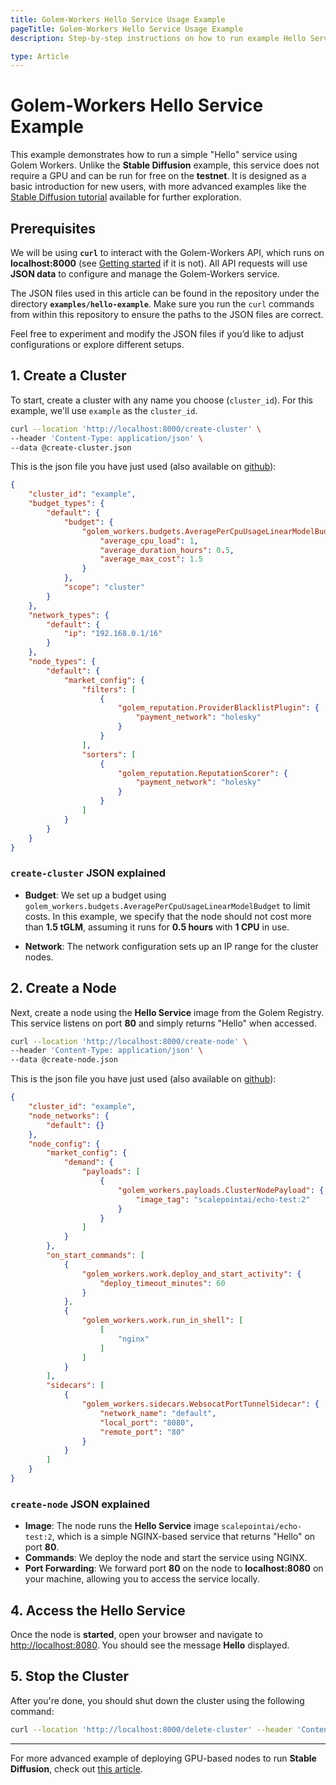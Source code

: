 ```yaml
---
title: Golem-Workers Hello Service Usage Example
pageTitle: Golem-Workers Hello Service Usage Example
description: Step-by-step instructions on how to run example Hello Service with Golem-Workers

type: Article
---
```


# Golem-Workers Hello Service Example

This example demonstrates how to run a simple "Hello" service using Golem Workers. 
Unlike the **Stable Diffusion** example, this service does not require a GPU and can be run for free on the **testnet**. 
It is designed as a basic introduction for new users, with more advanced examples like 
the [Stable Diffusion tutorial](/docs/creators/golem-workers/sd-example) available for further exploration.

## Prerequisites

We will be using **`curl`** to interact with the Golem-Workers API, which runs on **localhost:8000** 
(see [Getting started](/docs/creators/golem-workers/getting-started) if it is not).
All API requests will use **JSON data** to configure and manage the Golem-Workers service.

The JSON files used in this article can be found in the repository under the directory **`examples/hello-example`**. 
Make sure you run the `curl` commands from within this repository to ensure the paths to the JSON files are correct.

Feel free to experiment and modify the JSON files if you’d like to adjust configurations or explore different setups.

## 1. Create a Cluster

To start, create a cluster with any name you choose (`cluster_id`). For this example, we'll use `example` as the `cluster_id`.

```bash
curl --location 'http://localhost:8000/create-cluster' \
--header 'Content-Type: application/json' \
--data @create-cluster.json 
```

This is the json file you have just used (also available on 
[github](https://github.com/golemfactory/golem-workers/raw/main/examples/hello-example/create-cluster.json)):
```json
{
    "cluster_id": "example",
    "budget_types": {
        "default": {
            "budget": {
                "golem_workers.budgets.AveragePerCpuUsageLinearModelBudget": {
                    "average_cpu_load": 1,
                    "average_duration_hours": 0.5,
                    "average_max_cost": 1.5
                }
            },
            "scope": "cluster"
        }
    },
    "network_types": {
        "default": {
            "ip": "192.168.0.1/16"
        }
    },
    "node_types": {
        "default": {
            "market_config": {
                "filters": [
                    {
                        "golem_reputation.ProviderBlacklistPlugin": {
                            "payment_network": "holesky"
                        }
                    }
                ],
                "sorters": [
                    {
                        "golem_reputation.ReputationScorer": {
                            "payment_network": "holesky"
                        }
                    }
                ]
            }
        }
    }
}
```

### `create-cluster` JSON explained

- **Budget**: We set up a budget using `golem_workers.budgets.AveragePerCpuUsageLinearModelBudget` to limit costs.
In this example, we specify that the node should not cost more than **1.5 tGLM**,
assuming it runs for **0.5 hours** with **1 CPU** in use.

- **Network**: The network configuration sets up an IP range for the cluster nodes.

## 2. Create a Node

Next, create a node using the **Hello Service** image from the Golem Registry. 
This service listens on port **80** and simply returns "Hello" when accessed.

```bash
curl --location 'http://localhost:8000/create-node' \
--header 'Content-Type: application/json' \
--data @create-node.json
```

This is the json file you have just used (also available on 
[github](https://github.com/golemfactory/golem-workers/raw/main/examples/hello-example/create-node.json)):
```json
{
    "cluster_id": "example",
    "node_networks": {
        "default": {}
    },
    "node_config": {
        "market_config": {
            "demand": {
                "payloads": [
                    {
                        "golem_workers.payloads.ClusterNodePayload": {
                            "image_tag": "scalepointai/echo-test:2"
                        }
                    }
                ]
            }
        },
        "on_start_commands": [
            {
                "golem_workers.work.deploy_and_start_activity": {
                    "deploy_timeout_minutes": 60
                }
            },
            {
                "golem_workers.work.run_in_shell": [
                    [
                        "nginx"
                    ]
                ]
            }
        ],
        "sidecars": [
            {
                "golem_workers.sidecars.WebsocatPortTunnelSidecar": {
                    "network_name": "default",
                    "local_port": "8080",
                    "remote_port": "80"
                }
            }
        ]
    }
}
```

### `create-node` JSON explained

- **Image**: The node runs the **Hello Service** image `scalepointai/echo-test:2`,
which is a simple NGINX-based service that returns "Hello" on port **80**.
- **Commands**: We deploy the node and start the service using NGINX.
- **Port Forwarding**: We forward port **80** on the node to **localhost:8080** on your machine,
allowing you to access the service locally.

## 4. Access the Hello Service

Once the node is **started**, open your browser and navigate to [http://localhost:8080](http://localhost:8080).
You should see the message **Hello** displayed.

## 5. Stop the Cluster

After you're done, you should shut down the cluster using the following command:

```bash
curl --location 'http://localhost:8000/delete-cluster' --header 'Content-Type: application/json' --data '{ "cluster_id": "example" }'
```

---

For more advanced example of deploying GPU-based nodes to run **Stable Diffusion**, 
check out [this article](/docs/creators/golem-workers/sd-example).
